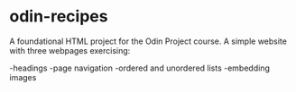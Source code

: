 # odin-recipes

A foundational HTML project for the Odin Project course. A simple website with three webpages exercising:

-headings
-page navigation
-ordered and unordered lists
-embedding images



